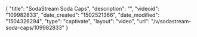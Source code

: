 {
    "title": "SodaStream Soda Caps",
    "description": "",
    "videoid": "109982833",
    "date_created": "1502521366",
    "date_modified": "1504326294",
    "type": "captivate",
    "layout": "video",
    "url": "\/v\/sodastream-soda-caps\/109982833"
}